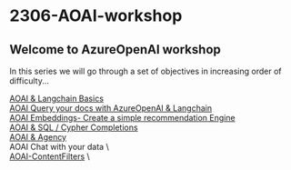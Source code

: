 # 2306-AOAI-workshop


## Welcome to AzureOpenAI workshop
In this series we will go through a set of objectives in increasing order of difficulty...

[AOAI & Langchain Basics](./Completions%20with%20AOAI%20%26%20Langchain.ipynb) \
[AOAI Query your docs with AzureOpenAI & Langchain](./AOAI-query-your-docs.ipynb) \
[AOAI Embeddings- Create a simple recommendation Engine](./AOAI-Embeddings-RecommendationEngine.ipynb) \
[AOAI & SQL / Cypher Completions](./AOAI-SQL-Cypher-Completions.ipynb) \
[AOAI & Agency](./AOAI-Langchain%20agency.ipynb) \
AOAI Chat with your data \    
[AOAI-ContentFilters](./AOAI-ContentFilters.ipynb) \

